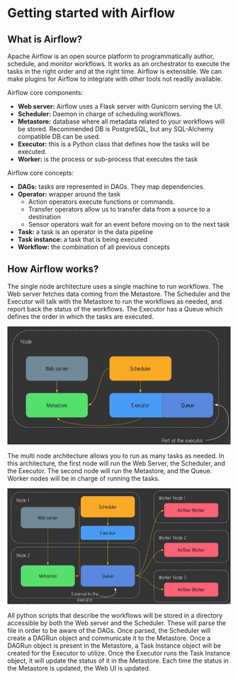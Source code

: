 # Getting started with Airflow

## What is Airflow?

Apache Airflow is an open source platform to programmatically author, schedule, and monitor workflows. It works as an orchestrator to execute the tasks in the right order and at the right time. Airflow is extensible. We can make plugins for Airflow to integrate with other tools not readily available.

Airflow core components:

- **Web server:** Airflow uses a Flask server with Gunicorn serving the UI.
- **Scheduler:** Daemon in charge of scheduling workflows.
- **Metastore:** database where all metadata related to your workflows will be stored. Recommended DB is PostgreSQL, but any SQL-Alchemy compatible DB can be used.
- **Executor:** this is a Python class that defines how the tasks will be executed.
- **Worker:** is the process or sub-process that executes the task

Airflow core concepts:

- **DAGs:** tasks are represented in DAGs. They map dependencies.
- **Operator:** wrapper around the task
  - Action operators execute functions or commands.
  - Transfer operators allow us to transfer data from a source to a destination
  - Sensor operators wait for an event before moving on to the next task
- **Task:** a task is an operator in the data pipeline
- **Task instance:** a task that is being executed
- **Workflow:** the combination of all previous concepts

## How Airflow works?

The single node architecture uses a single machine to run workflows. The Web server fetches data coming from the Metastore. The Scheduler and the Executor will talk with the Metastore to run the workflows as needed, and report back the status of the workflows. The Executor has a Queue which defines the order in which the tasks are executed.

![](img/single_node_architecture.png)

The multi node architecture allows you to run as many tasks as needed. In this architecture, the first node will run the Web Server, the Scheduler, and the Executor. The second node will run the Metastore, and the Queue. Worker nodes will be in charge of running the tasks. 

![](img/multi_node_architecture.png)

All python scripts that describe the workflows will be stored in a directory accessible by both the Web server and the Scheduler. These will parse the file in order to be aware of the DAGs. Once parsed, the Scheduler will create a DAGRun object and communicate it to the Metastore. Once a DAGRun object is present in the Metastore, a Task Instance object will be created for the Executor to utilize. Once the Executor runs the Task Instance object, it will update the status of it in the Metastore. Each time the status in the Metastore is updated, the Web UI is updated.

